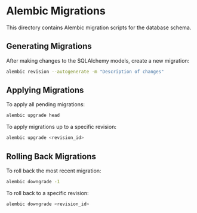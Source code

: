 # Alembic Migrations

This directory contains Alembic migration scripts for the database schema.

## Generating Migrations

After making changes to the SQLAlchemy models, create a new migration:

```bash
alembic revision --autogenerate -m "Description of changes"
```

## Applying Migrations

To apply all pending migrations:

```bash
alembic upgrade head
```

To apply migrations up to a specific revision:

```bash
alembic upgrade <revision_id>
```

## Rolling Back Migrations

To roll back the most recent migration:

```bash
alembic downgrade -1
```

To roll back to a specific revision:

```bash
alembic downgrade <revision_id>
```
